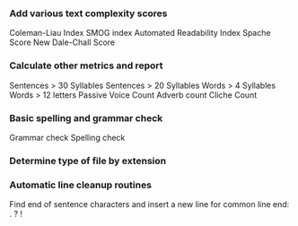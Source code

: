 
### Add various text complexity scores

Coleman-Liau Index
SMOG index
Automated Readability Index
Spache Score
New Dale-Chall Score

### Calculate other metrics and report
Sentences > 30 Syllables
Sentences > 20 Syllables
Words > 4 Syllables
Words > 12 letters
Passive Voice Count
Adverb count
Cliche Count

### Basic spelling and grammar check

Grammar check
Spelling check 

### Determine type of file by extension

### Automatic line cleanup routines

Find end of sentence characters and insert a new line for common line end: . ? !

